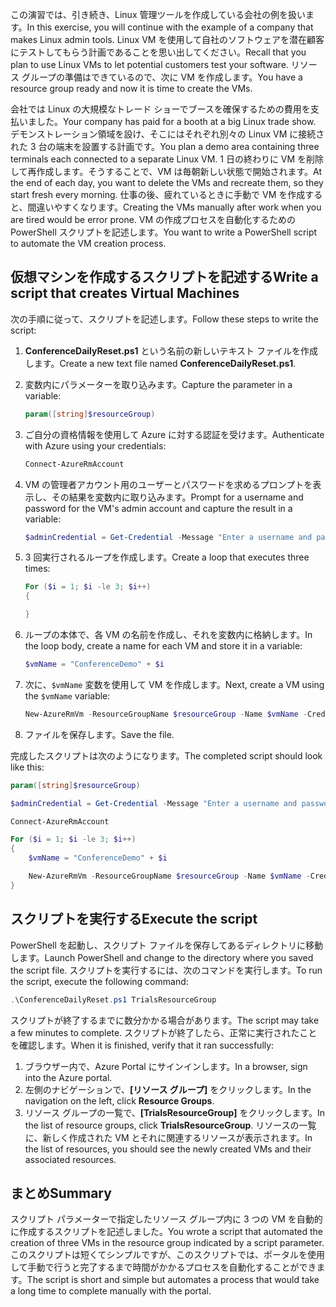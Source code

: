 <span data-ttu-id="264da-101">この演習では、引き続き、Linux 管理ツールを作成している会社の例を扱います。</span><span class="sxs-lookup"><span data-stu-id="264da-101">In this exercise, you will continue with the example of a company that makes Linux admin tools.</span></span> <span data-ttu-id="264da-102">Linux VM を使用して自社のソフトウェアを潜在顧客にテストしてもらう計画であることを思い出してください。</span><span class="sxs-lookup"><span data-stu-id="264da-102">Recall that you plan to use Linux VMs to let potential customers test your software.</span></span> <span data-ttu-id="264da-103">リソース グループの準備はできているので、次に VM を作成します。</span><span class="sxs-lookup"><span data-stu-id="264da-103">You have a resource group ready and now it is time to create the VMs.</span></span>

<span data-ttu-id="264da-104">会社では Linux の大規模なトレード ショーでブースを確保するための費用を支払いました。</span><span class="sxs-lookup"><span data-stu-id="264da-104">Your company has paid for a booth at a big Linux trade show.</span></span> <span data-ttu-id="264da-105">デモンストレーション領域を設け、そこにはそれぞれ別々の Linux VM に接続された 3 台の端末を設置する計画です。</span><span class="sxs-lookup"><span data-stu-id="264da-105">You plan a demo area containing three terminals each connected to a separate Linux VM.</span></span> <span data-ttu-id="264da-106">1 日の終わりに VM を削除して再作成します。そうすることで、VM は毎朝新しい状態で開始されます。</span><span class="sxs-lookup"><span data-stu-id="264da-106">At the end of each day, you want to delete the VMs and recreate them, so they start fresh every morning.</span></span> <span data-ttu-id="264da-107">仕事の後、疲れているときに手動で VM を作成すると、間違いやすくなります。</span><span class="sxs-lookup"><span data-stu-id="264da-107">Creating the VMs manually after work when you are tired would be error prone.</span></span> <span data-ttu-id="264da-108">VM の作成プロセスを自動化するための PowerShell スクリプトを記述します。</span><span class="sxs-lookup"><span data-stu-id="264da-108">You want to write a PowerShell script to automate the VM creation process.</span></span>

## <a name="write-a-script-that-creates-virtual-machines"></a><span data-ttu-id="264da-109">仮想マシンを作成するスクリプトを記述する</span><span class="sxs-lookup"><span data-stu-id="264da-109">Write a script that creates Virtual Machines</span></span>

<span data-ttu-id="264da-110">次の手順に従って、スクリプトを記述します。</span><span class="sxs-lookup"><span data-stu-id="264da-110">Follow these steps to write the script:</span></span>

1. <span data-ttu-id="264da-111">**ConferenceDailyReset.ps1** という名前の新しいテキスト ファイルを作成します。</span><span class="sxs-lookup"><span data-stu-id="264da-111">Create a new text file named **ConferenceDailyReset.ps1**.</span></span>

2. <span data-ttu-id="264da-112">変数内にパラメーターを取り込みます。</span><span class="sxs-lookup"><span data-stu-id="264da-112">Capture the parameter in a variable:</span></span>

    ```powershell
    param([string]$resourceGroup)
    ```

3. <span data-ttu-id="264da-113">ご自分の資格情報を使用して Azure に対する認証を受けます。</span><span class="sxs-lookup"><span data-stu-id="264da-113">Authenticate with Azure using your credentials:</span></span>

    ```powershell
    Connect-AzureRmAccount
    ```

4. <span data-ttu-id="264da-114">VM の管理者アカウント用のユーザーとパスワードを求めるプロンプトを表示し、その結果を変数内に取り込みます。</span><span class="sxs-lookup"><span data-stu-id="264da-114">Prompt for a username and password for the VM's admin account and capture the result in a variable:</span></span>

    ```powershell
    $adminCredential = Get-Credential -Message "Enter a username and password for the VM administrator."
    ```

5. <span data-ttu-id="264da-115">3 回実行されるループを作成します。</span><span class="sxs-lookup"><span data-stu-id="264da-115">Create a loop that executes three times:</span></span>

    ```powershell
    For ($i = 1; $i -le 3; $i++) 
    {

    }
    ```

6. <span data-ttu-id="264da-116">ループの本体で、各 VM の名前を作成し、それを変数内に格納します。</span><span class="sxs-lookup"><span data-stu-id="264da-116">In the loop body, create a name for each VM and store it in a variable:</span></span>

    ```powershell
    $vmName = "ConferenceDemo" + $i
    ```

7. <span data-ttu-id="264da-117">次に、`$vmName` 変数を使用して VM を作成します。</span><span class="sxs-lookup"><span data-stu-id="264da-117">Next, create a VM using the `$vmName` variable:</span></span>

   ```powershell
   New-AzureRmVm -ResourceGroupName $resourceGroup -Name $vmName -Credential $adminCredential -Location "East US" -Image UbuntuLTS
   ```

8. <span data-ttu-id="264da-118">ファイルを保存します。</span><span class="sxs-lookup"><span data-stu-id="264da-118">Save the file.</span></span>

<span data-ttu-id="264da-119">完成したスクリプトは次のようになります。</span><span class="sxs-lookup"><span data-stu-id="264da-119">The completed script should look like this:</span></span>

```powershell
param([string]$resourceGroup)

$adminCredential = Get-Credential -Message "Enter a username and password for the VM administrator."

Connect-AzureRmAccount

For ($i = 1; $i -le 3; $i++)
{
    $vmName = "ConferenceDemo" + $i

    New-AzureRmVm -ResourceGroupName $resourceGroup -Name $vmName -Credential $adminCredential -Location "East US" -Image UbuntuLTS
}
```

## <a name="execute-the-script"></a><span data-ttu-id="264da-120">スクリプトを実行する</span><span class="sxs-lookup"><span data-stu-id="264da-120">Execute the script</span></span>

<span data-ttu-id="264da-121">PowerShell を起動し、スクリプト ファイルを保存してあるディレクトリに移動します。</span><span class="sxs-lookup"><span data-stu-id="264da-121">Launch PowerShell and change to the directory where you saved the script file.</span></span> <span data-ttu-id="264da-122">スクリプトを実行するには、次のコマンドを実行します。</span><span class="sxs-lookup"><span data-stu-id="264da-122">To run the script, execute the following command:</span></span>

```powershell
.\ConferenceDailyReset.ps1 TrialsResourceGroup
```

<span data-ttu-id="264da-123">スクリプトが終了するまでに数分かかる場合があります。</span><span class="sxs-lookup"><span data-stu-id="264da-123">The script may take a few minutes to complete.</span></span> <span data-ttu-id="264da-124">スクリプトが終了したら、正常に実行されたことを確認します。</span><span class="sxs-lookup"><span data-stu-id="264da-124">When it is finished, verify that it ran successfully:</span></span>

1. <span data-ttu-id="264da-125">ブラウザー内で、Azure Portal にサインインします。</span><span class="sxs-lookup"><span data-stu-id="264da-125">In a browser, sign into the Azure portal.</span></span>
2. <span data-ttu-id="264da-126">左側のナビゲーションで、**[リソース グループ]** をクリックします。</span><span class="sxs-lookup"><span data-stu-id="264da-126">In the navigation on the left, click **Resource Groups**.</span></span>
3. <span data-ttu-id="264da-127">リソース グループの一覧で、**[TrialsResourceGroup]** をクリックします。</span><span class="sxs-lookup"><span data-stu-id="264da-127">In the list of resource groups, click **TrialsResourceGroup**.</span></span> <span data-ttu-id="264da-128">リソースの一覧に、新しく作成された VM とそれに関連するリソースが表示されます。</span><span class="sxs-lookup"><span data-stu-id="264da-128">In the list of resources, you should see the newly created VMs and their associated resources.</span></span>

## <a name="summary"></a><span data-ttu-id="264da-129">まとめ</span><span class="sxs-lookup"><span data-stu-id="264da-129">Summary</span></span>
<span data-ttu-id="264da-130">スクリプト パラメーターで指定したリソース グループ内に 3 つの VM を自動的に作成するスクリプトを記述しました。</span><span class="sxs-lookup"><span data-stu-id="264da-130">You wrote a script that automated the creation of three VMs in the resource group indicated by a script parameter.</span></span> <span data-ttu-id="264da-131">このスクリプトは短くてシンプルですが、このスクリプトでは、ポータルを使用して手動で行うと完了するまで時間がかかるプロセスを自動化することができます。</span><span class="sxs-lookup"><span data-stu-id="264da-131">The script is short and simple but automates a process that would take a long time to complete manually with the portal.</span></span>